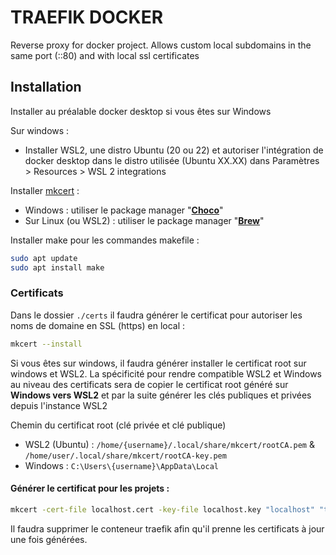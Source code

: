 # TRAEFIK DOCKER

Reverse proxy for docker project.
Allows custom local subdomains in the same port (::80) and with local ssl certificates

## Installation

Installer au préalable docker desktop si vous êtes sur Windows 

Sur windows :
- Installer WSL2, une distro Ubuntu (20 ou 22) et autoriser l'intégration de docker desktop dans le distro utilisée (Ubuntu XX.XX) dans Paramètres > Resources > WSL 2 integrations

Installer [mkcert](https://github.com/FiloSottile/mkcert) :
- Windows : utiliser le package manager "**[Choco](https://chocolatey.org/install#individual-method)**"
- Sur Linux (ou WSL2) : utiliser le package manager "**[Brew](https://brew.sh)**"

Installer make pour les commandes makefile :
```bash
sudo apt update
sudo apt install make
```

### Certificats

Dans le dossier `./certs` il faudra générer le certificat pour autoriser les noms de domaine en SSL (https) en local :

```bash
mkcert --install
```

Si vous êtes sur windows, il faudra générer installer le certificat root sur windows et WSL2.
La spécificité pour rendre compatible WSL2 et Windows au niveau des certificats sera de copier le certificat root généré sur **Windows vers WSL2** et par la suite générer les clés publiques et privées depuis l'instance WSL2

Chemin du certificat root (clé privée et clé publique)
- WSL2 (Ubuntu) : `/home/{username}/.local/share/mkcert/rootCA.pem` & `/home/user/.local/share/mkcert/rootCA-key.pem`
- Windows : `C:\Users\{username}\AppData\Local`

#### Générer le certificat pour les projets : 

```bash
mkcert -cert-file localhost.cert -key-file localhost.key "localhost" "traefik.localhost" "phpmyadmin.localhost" ... etc
```

Il faudra supprimer le conteneur traefik afin qu'il prenne les certificats à jour une fois générées.
